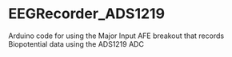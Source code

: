 # EEGRecorder_ADS1219
Arduino code for using the Major Input AFE breakout that records Biopotential data using the ADS1219 ADC
